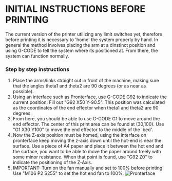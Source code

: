 # INITIAL INSTRUCTIONS BEFORE PRINTING
The current version of the printer utilizing any limit switches yet, therefore before printing it is necessary to 'home' the system properly by hand. In general the method involves placing the arm at a dinstinct position and using G-CODE to tell the system where its positioned at. From there, the system can function normally.

### Step by step instructions
1. Place the arms/links straight out in front of the machine, making sure that the angles theta1 and theta2 are 90 degrees (or as near as possible).
2. Using an interface such as Pronterface, use G-CODE G92 to indicate the current position. Fill out "G92 X50 Y-90.5". This position was calculated as the coordinates of the end effector when theta1 and theta2 are 90 degrees. 
3. From here, you should be able to use G-CODE G1 to move around the end effector. The center of this print area can be found at (30,100). Use "G1 X30 Y100" to move the end effector to the middle of the 'bed'.
4. Now the Z-axis position must be homed, using the interface on pronterface keep moving the z-axis down until the hot-end is near the surface. Use a piece of A4 paper and place it between the hot end and the surface, you want to be able to move the paper around freely with some minor resistance. When that point is found, use "G92 Z0" to indicate the positioning of the Z-Axis.
5. IMPORTANT: Turn on the fan manually and set to 100% before printing! Use "M106 P2 S255" to set the hot end fan to 100%.
![Pronterface](https://github.com/MigraineMonster/SCARA-Printer-for-Swarm-Robotics/assets/129239045/872d8f81-bb58-4bb5-955e-9baecc32c4dd)
